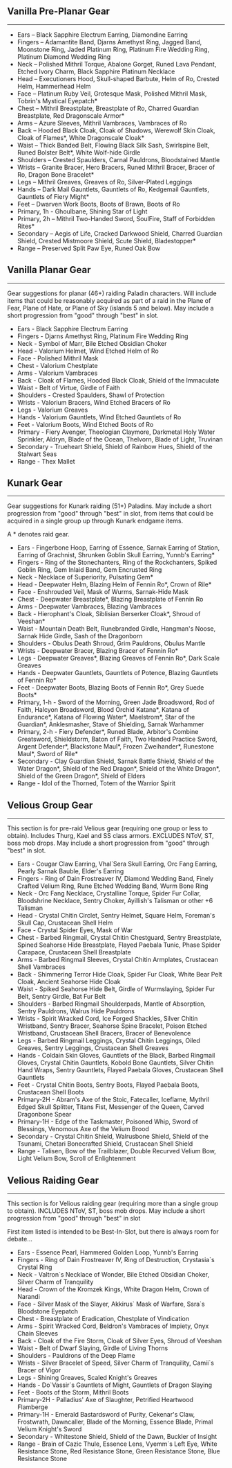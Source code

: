 ## Vanilla Pre-Planar Gear

---
* Ears – Black Sapphire Electrum Earring, Diamondine Earring
* Fingers – Adamantite Band, Djarns Amethyst Ring, Jagged Band, Moonstone Ring, Jaded Platinum Ring, Platinum Fire Wedding Ring, Platinum Diamond Wedding Ring
* Neck – Polished Mithril Torque, Abalone Gorget, Runed Lava Pendant, Etched Ivory Charm, Black Sapphire Platinum Necklace
* Head – Executioners Hood, Skull-shaped Barbute, Helm of Ro, Crested Helm, Hammerhead Helm
* Face – Platinum Ruby Veil, Grotesque Mask, Polished Mithril Mask, Tobrin's Mystical Eyepatch*
* Chest – Mithril Breastplate, Breastplate of Ro, Charred Guardian Breastplate, Red Dragonscale Armor*
* Arms – Azure Sleeves, Mithril Vambraces, Vambraces of Ro
* Back – Hooded Black Cloak, Cloak of Shadows, Werewolf Skin Cloak, Cloak of Flames*, White Dragonscale Cloak*
* Waist – Thick Banded Belt, Flowing Black Silk Sash, Swirlspine Belt, Runed Bolster Belt*, White Wolf-hide Girdle
* Shoulders – Crested Spaulders, Carnal Pauldrons, Bloodstained Mantle
* Wrists – Granite Bracer, Hero Bracers, Runed Mithril Bracer, Bracer of Ro, Dragon Bone Bracelet*
* Legs – Mithril Greaves, Greaves of Ro, Silver-Plated Leggings
* Hands – Dark Mail Gauntlets, Gauntlets of Ro, Kedgemail Gauntlets, Gauntlets of Fiery Might*
* Feet – Dwarven Work Boots, Boots of Brawn, Boots of Ro
* Primary, 1h - Ghoulbane, Shining Star of Light
* Primary, 2h – Mithril Two-Handed Sword, SoulFire, Staff of Forbidden Rites*
* Secondary – Aegis of Life, Cracked Darkwood Shield, Charred Guardian Shield, Crested Mistmoore Shield, Scute Shield, Bladestopper*
* Range – Preserved Split Paw Eye, Runed Oak Bow

## Vanilla Planar Gear

---
Gear suggestions for planar (46+) raiding Paladin characters. Will include items that could be reasonably acquired as part of a raid in the Plane of Fear, Plane of Hate, or Plane of Sky (islands 5 and below). May include a short progression from "good" through "best" in slot.

* Ears - Black Sapphire Electrum Earring
* Fingers - Djarns Amethyst Ring, Platinum Fire Wedding Ring
* Neck - Symbol of Marr, Bile Etched Obsidian Choker
* Head - Valorium Helmet, Wind Etched Helm of Ro
* Face - Polished Mithril Mask
* Chest - Valorium Chestplate
* Arms - Valorium Vambraces
* Back - Cloak of Flames, Hooded Black Cloak, Shield of the Immaculate
* Waist - Belt of Virtue, Girdle of Faith
* Shoulders - Crested Spaulders, Shawl of Protection
* Wrists - Valorium Bracers, Wind Etched Bracers of Ro
* Legs - Valorium Greaves
* Hands - Valorium Gauntlets, Wind Etched Gauntlets of Ro
* Feet - Valorium Boots, Wind Etched Boots of Ro
* Primary - Fiery Avenger, Theologian Claymore, Darkmetal Holy Water Sprinkler, Aldryn, Blade of the Ocean, Thelvorn, Blade of Light, Truvinan
* Secondary - Trueheart Shield, Shield of Rainbow Hues, Shield of the Stalwart Seas
* Range - Thex Mallet

## Kunark Gear

---
Gear suggestions for Kunark raiding (51+) Paladins. May include a short progression from "good" through "best" in slot, from items that could be acquired in a single group up through Kunark endgame items. 

A * denotes raid gear.

* Ears - Fingerbone Hoop, Earring of Essence, Sarnak Earring of Station, Earring of Grachnist, Shrunken Goblin Skull Earring, Yunnb's Earring*
* Fingers - Ring of the Stonechanters, Ring of the Rockchanters, Spiked Goblin Ring, Gem Inlaid Band, Gem Encrusted Ring
* Neck - Necklace of Superiority, Pulsating Gem*
* Head - Deepwater Helm, Blazing Helm of Fennin Ro*, Crown of Rile*
* Face - Enshrouded Veil, Mask of Wurms, Sarnak-Hide Mask
* Chest - Deepwater Breastplate*, Blazing Breastplate of Fennin Ro
* Arms - Deepwater Vambraces, Blazing Vambraces
* Back - Hierophant's Cloak, Siblisian Berserker Cloak*, Shroud of Veeshan*
* Waist - Mountain Death Belt, Runebranded Girdle, Hangman's Noose, Sarnak Hide Girdle, Sash of the Dragonborn
* Shoulders - Obulus Death Shroud, Grim Pauldrons, Obulus Mantle
* Wrists - Deepwater Bracer, Blazing Bracer of Fennin Ro*
* Legs - Deepwater Greaves*, Blazing Greaves of Fennin Ro*, Dark Scale Greaves
* Hands - Deepwater Gauntlets, Gauntlets of Potence, Blazing Gauntlets of Fennin Ro*
* Feet - Deepwater Boots, Blazing Boots of Fennin Ro*, Grey Suede Boots*
* Primary, 1-h - Sword of the Morning, Green Jade Broadsword, Rod of Faith, Halcyon Broadsword, Blood Orchid Katana*, Katana of Endurance*, Katana of Flowing Water*, Maelstrom*, Star of the Guardian*, Anklesmasher, Stave of Shielding, Sarnak Warhammer
* Primary, 2-h - Fiery Defender*, Runed Blade, Arbitor's Combine Greatsword, Shieldstorm, Baton of Faith, Two Handed Practice Sword, Argent Defender*, Blackstone Maul*, Frozen Zweihander*, Runestone Maul*, Sword of Rile*
* Secondary - Clay Guardian Shield, Sarnak Battle Shield, Shield of the Water Dragon*, Shield of the Red Dragon*, Shield of the White Dragon*, Shield of the Green Dragon*, Shield of Elders
* Range - Idol of the Thorned, Totem of the Warrior Spirit

## Velious Group Gear

---
This section is for pre-raid Velious gear (requiring one group or less to obtain). Includes Thurg, Kael and SS class armors. EXCLUDES NToV, ST, boss mob drops. May include a short progression from "good" through "best" in slot. 

* Ears - Cougar Claw Earring, Vhal`Sera Skull Earring, Orc Fang Earring, Pearly Sarnak Bauble, Elder's Earring
* Fingers - Ring of Dain Frostreaver IV, Diamond Wedding Band, Finely Crafted Velium Ring, Rune Etched Wedding Band, Wurm Bone Ring
* Neck - Orc Fang Necklace, Crystalline Torque, Spider Fur Collar, Bloodshrine Necklace, Sentry Choker, Ayillish's Talisman or other +6 Talisman
* Head - Crystal Chitin Circlet, Sentry Helmet, Square Helm, Foreman's Skull Cap, Crustacean Shell Helm
* Face - Crystal Spider Eyes, Mask of War
* Chest - Barbed Ringmail, Crystal Chitin Chestguard, Sentry Breastplate, Spined Seahorse Hide Breastplate, Flayed Paebala Tunic, Phase Spider Carapace, Crustacean Shell Breastplate
* Arms - Barbed Ringmail Sleeves, Crystal Chitin Armplates, Crustacean Shell Vambraces
* Back - Shimmering Terror Hide Cloak, Spider Fur Cloak, White Bear Pelt Cloak, Ancient Seahorse Hide Cloak
* Waist - Spiked Seahorse Hide Belt, Girdle of Wurmslaying, Spider Fur Belt, Sentry Girdle, Bat Fur Belt
* Shoulders - Barbed Ringmail Shoulderpads, Mantle of Absorption, Sentry Pauldrons, Walrus Hide Pauldrons
* Wrists - Spirit Wracked Cord, Ice Forged Shackles, Silver Chitin Wristband, Sentry Bracer, Seahorse Spine Bracelet, Poison Etched Wristband, Crustacean Shell Bracers, Bracer of Benevolence
* Legs - Barbed Ringmail Leggings, Crystal Chitin Leggings, Oiled Greaves, Sentry Leggings, Crustacean Shell Greaves
* Hands - Coldain Skin Gloves, Gauntlets of the Black, Barbed Ringmail Gloves, Crystal Chitin Gauntlets, Kobold Bone Gauntlets, Silver Chitin Hand Wraps, Sentry Gauntlets, Flayed Paebala Gloves, Crustacean Shell Gauntlets
* Feet - Crystal Chitin Boots, Sentry Boots, Flayed Paebala Boots, Crustacean Shell Boots
* Primary-2H - Abram's Axe of the Stoic, Fatecaller, Iceflame, Mythril Edged Skull Splitter, Titans Fist, Messenger of the Queen, Carved Dragonbone Spear
* Primary-1H - Edge of the Taskmaster, Poisoned Whip, Sword of Blessings, Venomous Axe of the Velium Brood
* Secondary - Crystal Chitin Shield, Walrusbone Shield, Shield of the Tsunami, Chetari Bonecrafted Shield, Crustacean Shell Shield
* Range - Talisen, Bow of the Trailblazer, Double Recurved Velium Bow, Light Velium Bow, Scroll of Enlightenment

## Velious Raiding Gear

---
This section is for Velious raiding gear (requiring more than a single group to obtain). INCLUDES NToV, ST, boss mob drops. May include a short progression from "good" through "best" in slot

First item listed is intended to be Best-In-Slot, but there is always room for debate...

* Ears - Essence Pearl, Hammered Golden Loop, Yunnb's Earring
* Fingers - Ring of Dain Frostreaver IV, Ring of Destruction, Crystasia`s Crystal Ring
* Neck - Valtron`s Necklace of Wonder, Bile Etched Obsidian Choker, Silver Charm of Tranquility
* Head - Crown of the Kromzek Kings, White Dragon Helm, Crown of Narandi
* Face - Silver Mask of the Slayer, Akkirus\` Mask of Warfare, Ssra`s Bloodstone Eyepatch
* Chest - Breastplate of Eradication, Chestplate of Vindication
* Arms - Spirit Wracked Cord, Beldron's Vambraces of Impiety, Onyx Chain Sleeves
* Back - Cloak of the Fire Storm, Cloak of Silver Eyes, Shroud of Veeshan
* Waist - Belt of Dwarf Slaying, Girdle of Living Thorns
* Shoulders - Pauldrons of the Deep Flame
* Wrists - Silver Bracelet of Speed, Silver Charm of Tranquility, Camii`s Bracer of Vigor
* Legs - Shining Greaves, Scaled Knight's Greaves
* Hands - Do\`Vassir`s Gauntlets of Might, Gauntlets of Dragon Slaying
* Feet - Boots of the Storm, Mithril Boots
* Primary-2H - Palladius' Axe of Slaughter, Petrified Heartwood Flamberge
* Primary-1H - Emerald Bastardsword of Purity, Cekenar's Claw, Frostwrath, Dawncaller, Blade of the Morning, Essence Blade, Primal Velium Knight's Sword
* Secondary - Whitestone Shield, Shield of the Dawn, Buckler of Insight
* Range - Brain of Cazic Thule, Essence Lens, Vyemm`s Left Eye, White Resistance Stone, Red Resistance Stone, Green Resistance Stone, Blue Resistance Stone
